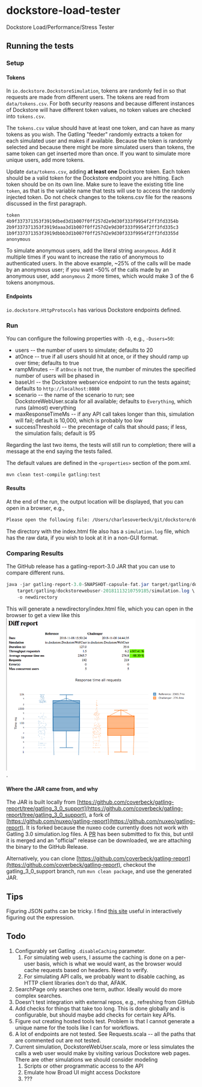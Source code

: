 # dockstore-load-tester
Dockstore Load/Performance/Stress Tester

## Running the tests

### Setup

#### Tokens
In `io.dockstore.DockstoreSimulation`, tokens are randomly fed in so that requests
are made from different users. The tokens are read from `data/tokens.csv`. For both security
reasons and because different instances of Dockstore will have different token values,
no token values are checked into `tokens.csv`.

The `tokens.csv` value should have at least one token, and can have as many tokens as you
wish. The Gatling "feeder" randomly extracts a token for each simulated user and
makes if available. Because the token is randomly selected and because there might
be more simulated users than tokens, the same token can get inserted more than once. If
you want to simulate more unique users, add more tokens.

Update `data/tokens.csv`, adding **at least one** Dockstore token. Each token
should be a valid token for the Dockstore endpoint you are hitting. Each token should
be on its own line. Make sure to leave the existing title line `token`, as that is the
variable name that tests will use to access the randomly injected token. Do not check changes
to the tokens.csv file for the reasons discussed in the first paragraph.
```csv
token
4b9f337371353f3919dbed3d1b007f0ff257d2e9d30f333f9954f2ff3fd3354b
2b9f337371353f3919daaa3d1b007f0ff257d2e9d30f333f9954f2ff3fd335c3
1b9f337371353f3919dbbb3d1b007f0ff257d2e9d30f333f9954f2ff3fd3355d
anonymous
```
To simulate anonymous users, add the literal string `anonymous`. Add it multiple times if you want to increase the
ratio of anonymous to authenticated users. In the above example, ~25% of the calls will be made by an anonymous user; if you want
~50% of the calls made by an anonymous user, add `anonymous` 2 more times, which would make 3 of the 6 tokens anonymous.

#### Endpoints

`io.dockstore.HttpProtocols` has various Dockstore endpoints defined.

### Run

You can configure the following properties with `-D`, e.g., `-Dusers=50`:

* users -- the number of users to simulate; defaults to 20
* atOnce -- true if all users should hit at once, or if they should ramp up over time; defaults to true
* rampMinutes -- if `atOnce` is not true, the number of minutes the specified number of users will be phased in
* baseUrl -- the Dockstore webservice endpoint to run the tests against; defaults to `http://localhost:8080`
* scenario -- the name of the scenario to run; see DockstoreWebUser.scala for all available; defaults to `Everything`, which runs (almost) everything
* maxResponseTimeMs -- if any API call takes longer than this, simulation will fail; default is 10,000, which is probably too low
* successThreshold -- the precentage of calls that should pass; if less, the simulation fails; default is 95

Regarding the last two items, the tests will still run to completion; there will a message at the end saying the tests failed.

The default values are defined in the `<properties>` section of the pom.xml.

```bash
mvn clean test-compile gatling:test
```

#### Results

At the end of the run, the output location will be displayed, that you can open in a browser, e.g.,

```bash
Please open the following file: /Users/charlesoverbeck/git/dockstore/dockstore-load-tester/target/gatling/dockstorewebuser-20181108213044663/index.html
```

The directory with the index.html file also has a `simulation.log` file, which has the raw data, if you wish to look at it in a non-GUI
format.

### Comparing Results

The GitHub release has a gatling-report-3.0 JAR that you can use to compare different runs.

```java
java -jar gatling-report-3.0-SNAPSHOT-capsule-fat.jar target/gatling/dockstorewebuser-20181109062654032/simulation.log \
    target/gatling/dockstorewebuser-20181113210759185/simulation.log \
    -o newdirectory
```

This will generate a newdirectory/index.html file, which you can open in the browser to get a view like this ![nuxeo screenshot](nuxeo-screenshot.png).

#### Where the JAR came from, and why

The JAR is built locally from 
[https://github.com/coverbeck/gatling-report/tree/gatling_3_0_support](https://github.com/coverbeck/gatling-report/tree/gatling_3_0_support),
a fork of [https://github.com/nuxeo/gatling-report](https://github.com/nuxeo/gatling-report). It is forked because
the nuxeo code currently does not work with Gatling 3.0 simulation.log files. A [PR](https://github.com/nuxeo/gatling-report/pull/14) has
been submitted to fix this, but until it is merged and an "official" release can be downloaded, we are attaching the binary to the
GitHub Release.

Alternatively, you can clone [https://github.com/coverbeck/gatling-report](https://github.com/coverbeck/gatling-report), checkout
the gatling_3_0_support branch, run `mvn clean package`, and use the generated JAR. 

## Tips

Figuring JSON paths can be tricky. I find [this site](http://jsonpath.herokuapp.com/) useful in interactively figuring out the
expression.

## Todo

1. Configurably set Gatling `.disableCaching` parameter.
   1. For simulating web users, I assume the caching is done
on a per-user basis, which is what we would want, as the browser would cache requests based on headers. Need to verify.
   2. For simulating API calls, we probably want to disable caching, as HTTP client libraries don't do that, AFAIK.
1. SearchPage only searches one term, author. Ideally would do more complex searches.
1. Doesn't test integration with external repos, e.g., refreshing from GitHub
1. Add checks for things that take too long. This is done globally and is configurable, but should maybe add checks
for certain key APIs.
1. Figure out creating hosted tools test. Problem is that I cannot generate a unique name for the tools like I can for workflows.
1. A lot of endpoints are not tested. See Requests.scala -- all the paths that are commented out are not tested.
1. Current simulation, DockstoreWebUser.scala, more or less simulates the calls a web user would make by
visiting various Dockstore web pages. There are other simulations we should consider modeling
    1. Scripts or other programmatic access to the API
    1. Emulate how Broad UI might access Dockstore
    1. ??? 

